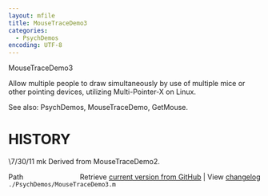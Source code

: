 ```yaml
---
layout: mfile
title: MouseTraceDemo3
categories:
  - PsychDemos
encoding: UTF-8
---
```


MouseTraceDemo3

Allow multiple people to draw simultaneously by use of multiple
mice or other pointing devices, utilizing Multi-Pointer-X on Linux.

See also: PsychDemos, MouseTraceDemo, GetMouse.

# HISTORY

\7/30/11  mk       Derived from MouseTraceDemo2.



<div class="code_header" style="text-align:right;">
  <span style="float:left;">Path&nbsp;&nbsp;</span> <span class="counter">Retrieve <a href=
  "https://raw.github.com/Psychtoolbox-3/Psychtoolbox-3/beta/./PsychDemos/MouseTraceDemo3.m">current version from GitHub</a> | View <a href=
  "https://github.com/Psychtoolbox-3/Psychtoolbox-3/commits/beta/./PsychDemos/MouseTraceDemo3.m">changelog</a></span>
</div>
<div class="code">
  <code>./PsychDemos/MouseTraceDemo3.m</code>
</div>
